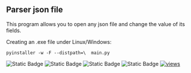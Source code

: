 ## Parser json file

This program allows you to open any json file and change the value of its fields.

Creating an .exe file under Linux/Windows:
```
pyinstaller -w -F --distpath=\  main.py
```
![Static Badge](https://img.shields.io/badge/PySide-6.5.2-green)
![Static Badge](https://img.shields.io/badge/PyQt-6.5.2-green)
![Static Badge](https://img.shields.io/badge/Python-3.11.4-green)
![Static Badge](https://img.shields.io/badge/colorama-0.4.6-green)
[![views](https://komarev.com/ghpvc/?username=Gokert&label=views&color=001010)](https://github.com/Gokert)


